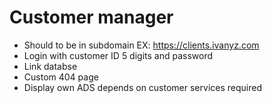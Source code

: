 # Customer manager

- Should to be in subdomain EX: <https://clients.ivanyz.com>
- Login with customer ID 5 digits and password
- Link databse
- Custom 404 page
- Display own ADS depends on customer services required
